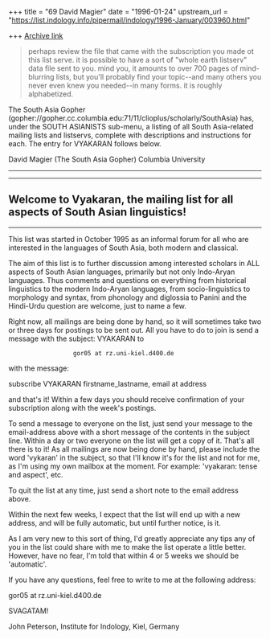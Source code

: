 +++
title = "69 David Magier"
date = "1996-01-24"
upstream_url = "https://list.indology.info/pipermail/indology/1996-January/003960.html"

+++
[Archive link](https://list.indology.info/pipermail/indology/1996-January/003960.html)

> perhaps review the file that came with the subscription you made ot this 
> list serve.  it is possible to have a sort of "whole earth listserv" data 
> file sent to you.  mind you, it amounts to over 700 pages of 
> mind-blurring lists, but you'll probably find your topic--and many others 
> you never even knew you needed--in many forms.  it is roughly alphabetized.

The South Asia Gopher
(gopher://gopher.cc.columbia.edu:71/11/clioplus/scholarly/SouthAsia)
has, under the SOUTH ASIANISTS sub-menu, a listing of all South
Asia-related mailing lists and listservs, complete with descriptions
and instructions for each. The entry for VYAKARAN follows below.

David Magier (The South Asia Gopher)
Columbia University

---------------------------------------------------------------------------
---------------------------------------------------------------------------
Welcome to Vyakaran, the mailing list for all aspects of South Asian 
linguistics!
---------------------------------------------------------------------------
---------------------------------------------------------------------------

This list was started in October 1995 as an informal forum for all who are 
interested in the languages of South Asia, both modern and classical.

The aim of this list is to further discussion among interested scholars in 
ALL aspects of South Asian languages, primarily but not only Indo-Aryan 
languages. Thus comments and questions on everything from historical 
linguistics to the modern Indo-Aryan languages, from socio-linguistics to
morphology and syntax, from phonology and diglossia to Panini and the 
Hindi-Urdu question are welcome, just to name a few.

Right now, all mailings are being done by hand, so it will sometimes take 
two or three days for postings to be sent out. All you have to do to join 
is send a message with the subject: VYAKARAN to

                      gor05 at rz.uni-kiel.d400.de

with the message:

subscribe VYAKARAN firstname_lastname, email at address

and that's it! Within a few days you should receive confirmation of your 
subscription along with the week's postings.

To send a message to everyone on the list, just send your message to the 
email-address above with a short message of the contents in the subject 
line. Within a day or two everyone on the list will get a copy of it. 
That's all there is to it! As all mailings are now being done by hand, 
please include the word 'vykaran' in the subject, so that I'll know it's 
for the list and not for me, as I'm using my own mailbox at the moment. For 
example: 'vyakaran: tense and aspect', etc.

To quit the list at any time, just send a short note to the email address 
above.

Within the next few weeks, I expect that the list will end up with a new 
address, and will be fully automatic, but until further notice, 
<gor05 at rz.uni-kiel.d400.de> is it. 

As I am very new to this sort of thing, I'd greatly appreciate any tips 
any of you in the list could share with me to make the list operate a little 
better. However, have no fear, I'm told that within 4 or 5 weeks we should be 
'automatic'.

If you have any questions, feel free to write to me at the following 
address:

gor05 at rz.uni-kiel.d400.de

SVAGATAM!

John Peterson, 
Institute for Indology,
Kiel, Germany







